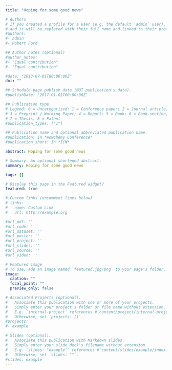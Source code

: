 ```yaml
---
title: "Hoping for some good news"

# Authors
# If you created a profile for a user (e.g. the default `admin` user), write the username (folder name) here 
# and it will be replaced with their full name and linked to their profile.
#authors:
#- admin
#- Robert Ford

## Author notes (optional)
#author_notes:
#- "Equal contribution"
#- "Equal contribution"

#date: "2013-07-01T00:00:00Z"
doi: ""

## Schedule page publish date (NOT publication's date).
#publishDate: "2017-01-01T00:00:00Z"

## Publication type.
# Legend: 0 = Uncategorized; 1 = Conference paper; 2 = Journal article;
# 3 = Preprint / Working Paper; 4 = Report; 5 = Book; 6 = Book section;
# 7 = Thesis; 8 = Patent
#publication_types: ["1"]

## Publication name and optional abbreviated publication name.
#publication: In *Wowchemy Conference*
#publication_short: In *ICW*

abstract: Hoping for some good news

# Summary. An optional shortened abstract.
summary: Hoping for some good news

tags: []

# Display this page in the Featured widget?
featured: true

# Custom links (uncomment lines below)
# links:
# - name: Custom Link
#   url: http://example.org

#url_pdf: ''
#url_code: ''
#url_dataset: ''
#url_poster: ''
#url_project: ''
#url_slides: ''
#url_source: ''
#url_video: ''

# Featured image
# To use, add an image named `featured.jpg/png` to your page's folder. 
image:
  caption: ""
  focal_point: ""
  preview_only: false

# Associated Projects (optional).
#   Associate this publication with one or more of your projects.
#   Simply enter your project's folder or file name without extension.
#   E.g. `internal-project` references #`content/project/internal-project/index.md`.
#   Otherwise, set `projects: []`.
#projects:
#- example

# Slides (optional).
#   Associate this publication with Markdown slides.
#   Simply enter your slide deck's filename without extension.
#   E.g. `slides: "example"` references #`content/slides/example/index.md`.
#   Otherwise, set `slides: ""`.
#slides: example
---
```


